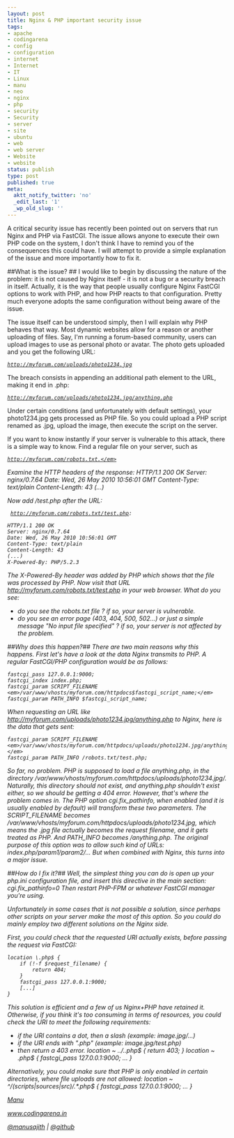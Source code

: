 ```yaml
---
layout: post
title: Nginx & PHP important security issue
tags:
- apache
- codingarena
- config
- configuration
- internet
- Internet
- IT
- Linux
- manu
- neo
- nginx
- php
- security
- Security
- server
- site
- ubuntu
- web
- web server
- Website
- website
status: publish
type: post
published: true
meta:
  aktt_notify_twitter: 'no'
  _edit_last: '1'
  _wp_old_slug: ''
---
```


A critical security issue has recently been pointed out on servers that run Nginx and PHP via FastCGI. The issue allows anyone to execute their own PHP code on the system, I don't think I have to remind you of the consequences this could have. I will attempt to provide a simple explanation of the issue and more importantly how to fix it.

##What is the issue? ##
I would like to begin by discussing the nature of the problem: it is not caused by Nginx itself - it is not a bug or a security breach in itself. Actually, it is the way that people usually configure Nginx FastCGI options to work with PHP, and how PHP reacts to that configuration. Pretty much everyone adopts the same configuration without being aware of the issue.

The issue itself can be understood simply, then I will explain why PHP behaves that way. Most dynamic websites allow for a reason or another uploading of files. Say, I'm running a forum-based community, users can upload images to use as personal photo or avatar. The photo gets uploaded and you get the following URL:

<code><em>http://myforum.com/uploads/photo1234.jpg</em></code>

The breach consists in appending an additional path element to the URL, making it end in .php:

<code><em>http://myforum.com/uploads/photo1234.jpg/anything.php</em></code>

Under certain conditions (and unfortunately with default settings), your photo1234.jpg gets processed as PHP file. So you could upload a PHP script renamed as .jpg, upload the image, then execute the script on the server.

If you want to know instantly if your server is vulnerable to this attack, there is a simple way to know. Find a regular file on your server, such as

<code><em>http://myforum.com/robots.txt.</em></code>

Examine the HTTP headers of the response:
    HTTP/1.1 200 OK
    Server: nginx/0.7.64
    Date: Wed, 26 May 2010 10:56:01 GMT
    Content-Type: text/plain
    Content-Length: 43
    (...)

Now add /test.php after the URL:

<code><em> http://myforum.com/robots.txt/test.php: </em></code>

    HTTP/1.1 200 OK
    Server: nginx/0.7.64
    Date: Wed, 26 May 2010 10:56:01 GMT
    Content-Type: text/plain
    Content-Length: 43
    (...)
    X-Powered-By: PHP/5.2.3

The X-Powered-By header was added by PHP which shows that the file was processed by PHP. Now visit that URL http://myforum.com/robots.txt/test.php in your web browser. What do you see:

- do you see the robots.txt file ? if so, your server is vulnerable.
- do you see an error page (403, 404, 500, 502...) or just a simple message "No input file specified" ? if so, your server is not affected by the problem.

##Why does this happen?##
There are two main reasons why this happens. First let's have a look at the data Nginx transmits to PHP.
A regular FastCGI/PHP configuration would be as follows:

    fastcgi_pass 127.0.0.1:9000;
    fastcgi_index index.php;
    fastcgi_param SCRIPT_FILENAME <em>/var/www/vhosts/myforum.com/httpdocs$fastcgi_script_name;</em>
    fastcgi_param PATH_INFO $fastcgi_script_name;

When requesting an URL like<em> http://myforum.com/uploads/photo1234.jpg/anything.php</em> to Nginx, here is the data that gets sent:

    fastcgi_param SCRIPT_FILENAME <em>/var/www/vhosts/myforum.com/httpdocs/uploads/photo1234.jpg/anything.php;</em>
    fastcgi_param PATH_INFO /robots.txt/test.php;

So far, no problem. PHP is supposed to load a file anything.php, in the directory <em>/var/www/vhosts/myforum.com/httpdocs/uploads/photo1234.jpg/.</em> Naturally, this directory should not exist, and anything.php shouldn't exist either, so we should be getting a 404 error.
However, that's where the problem comes in. The PHP option cgi.fix_pathinfo, when enabled (and it is usually enabled by default) will transform these two parameters. The SCRIPT_FILENAME becomes <em>/var/www/vhosts/myforum.com/httpdocs/uploads/photo1234.jpg,</em> which means the .jpg file actually becomes the request filename, and it gets treated as PHP. And PATH_INFO becomes /anything.php. The original purpose of this option was to allow such kind of URLs: index.php/param1/param2/...
But when combined with Nginx, this turns into a major issue.


##How do I fix it?##
Well, the simplest thing you can do is open up your php.ini configuration file, and insert this directive in the main section:
    cgi.fix_pathinfo=0
Then restart PHP-FPM or whatever FastCGI manager you're using.

Unfortunately in some cases that is not possible a solution, since perhaps other scripts on your server make the most of this option. So you could do mainly employ two different solutions on the Nginx side.

First, you could check that the requested URI actually exists, before passing the request via FastCGI:

    location \.php$ {
        if (!-f $request_filename) {
            return 404;
        }
        fastcgi_pass 127.0.0.1:9000;
        [...]
    }

This solution is efficient and a few of us Nginx+PHP have retained it.
Otherwise, if you think it's too consuming in terms of resources, you could check the URI to meet the following requirements:
- if the URI contains a dot, then a slash (example: image.jpg/...)
- if the URI ends with ".php" (example: image.jpg/test.php)
- then return a 403 error.
    location ~ \..*/.*\.php$ {
        return 403;
    }
    location ~ \.php$ {
        fastcgi_pass 127.0.0.1:9000;
        ...
    }

Alternatively, you could make sure that PHP is only enabled in certain directories, where file uploads are not allowed:
    location ~ ^/(scripts|sources|src)/.*\.php$ {
        fastcgi_pass 127.0.0.1:9000;
        ...
    }

<a href="http://facebook.com/manusajth">Manu</a>

<a href="www.codingarena.in">www.codingarena.in</a>

<a href="http://twitter.com/manusajith" title="Twitter">@manusajith</a> | <a href="http://github.com/manusajith" title="Github">@github</a>
